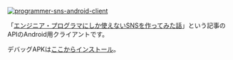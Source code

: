 [![programmer-sns-android-client](https://github.com/refine-P/programmer-sns-android-client/actions/workflows/main.yml/badge.svg)](https://github.com/refine-P/programmer-sns-android-client/actions/workflows/main.yml)

「[エンジニア・プログラマにしか使えないSNSを作ってみた話](https://qiita.com/HawkClaws/items/599d7666f55e79ef7f56)」という記事のAPIのAndroid用クライアントです。

デバッグAPKは[ここからインストール](https://github.com/refine-P/programmer-sns-android-client/releases/download/v1.1/app-debug.apk)。